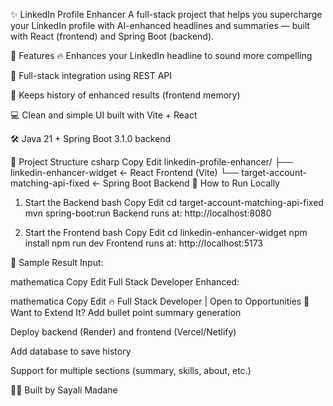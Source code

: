 ✨ LinkedIn Profile Enhancer
A full-stack project that helps you supercharge your LinkedIn profile with AI-enhanced headlines and summaries — built with React (frontend) and Spring Boot (backend).

🔧 Features
🔥 Enhances your LinkedIn headline to sound more compelling

🚀 Full-stack integration using REST API

📜 Keeps history of enhanced results (frontend memory)

💻 Clean and simple UI built with Vite + React

🛠️ Java 21 + Spring Boot 3.1.0 backend

📁 Project Structure
csharp
Copy
Edit
linkedin-profile-enhancer/
├── linkedin-enhancer-widget         ← React Frontend (Vite)
└── target-account-matching-api-fixed ← Spring Boot Backend
🧪 How to Run Locally
1. Start the Backend
bash
Copy
Edit
cd target-account-matching-api-fixed
mvn spring-boot:run
Backend runs at:
http://localhost:8080

2. Start the Frontend
bash
Copy
Edit
cd linkedin-enhancer-widget
npm install
npm run dev
Frontend runs at:
http://localhost:5173

🔗 Sample Result
Input:

mathematica
Copy
Edit
Full Stack Developer
Enhanced:

mathematica
Copy
Edit
🔥 Full Stack Developer | Open to Opportunities
🌟 Want to Extend It?
Add bullet point summary generation

Deploy backend (Render) and frontend (Vercel/Netlify)

Add database to save history

Support for multiple sections (summary, skills, about, etc.)

👩‍💻 Built by Sayali Madane
